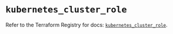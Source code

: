 # `kubernetes_cluster_role`

Refer to the Terraform Registry for docs: [`kubernetes_cluster_role`](https://registry.terraform.io/providers/hashicorp/kubernetes/2.27.0/docs/resources/cluster_role).

